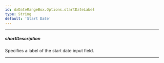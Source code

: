 ```yaml
---
id: dxDateRangeBox.Options.startDateLabel
type: String
default: 'Start Date'
---
```

---
##### shortDescription
Specifies a label of the start date input field.

---
